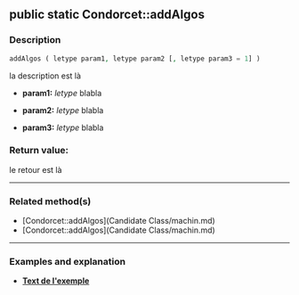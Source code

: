 ## public static Condorcet::addAlgos

### Description    

```php
addAlgos ( letype param1, letype param2 [, letype param3 = 1] )
```

la description
est là    
- **param1:** *letype* blabla

- **param2:** *letype* blabla

- **param3:** *letype* blabla



### Return value:   

le retour
est là


---------------------------------------

### Related method(s)      

* [Condorcet::addAlgos](Candidate Class/machin.md)    
* [Condorcet::addAlgos](Candidate Class/machin.md)    

---------------------------------------

### Examples and explanation

* **[Text de l'exemple](link)**    
